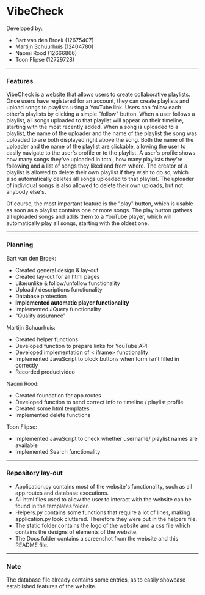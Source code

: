 # VibeCheck
Developed by:
* Bart van den Broek (12675407)
* Martijn Schuurhuis (12404780)
* Naomi Rood (12666866)
* Toon Flipse (12729728)

---
### Features
VibeCheck is a website that allows users to create collaborative playlists. Once users have registered for an account, they can create playlists and upload songs to playlists using a YouTube link. Users can follow each other's playlists by clicking a simple "follow" button. When a user follows a playlist, all songs uploaded to that playlist will appear on their timeline, starting with the most recently added.
When a song is uploaded to a playlist, the name of the uploader and the name of the playlist the song was uploaded to are both displayed right above the song. Both the name of the uploader and the name of the playlist are clickable, allowing the user to easily navigate to the user's profile or to the playlist.
A user's profile shows how many songs they've uploaded in total, how many playlists they're following and a list of songs they liked and from where.
The creator of a playlist is allowed to delete their own playlist if they wish to do so, which also automatically deletes all songs uploaded to that playlist. The uploader of individual songs is also allowed to delete their own uploads, but not anybody else's.

Of course, the most important feature is the "play" button, which is usable as soon as a playlist contains one or more songs. The play button gathers all uploaded songs and adds them to a YouTube player, which will automatically play all songs, starting with the oldest one. 

---
### Planning
Bart van den Broek: 
* Created general design & lay-out
* Created lay-out for all html pages
* Like/unlike & follow/unfollow functionality
* Upload / descriptions functionality
* Database protection
* **Implemented automatic player functionality**
* Implemented JQuery functionality
* "Quality assurance"

Martijn Schuurhuis:
* Created helper functions
* Developed function to prepare links for YouTube API
* Developed implementation of < iframe> functionality
* Implemented JavaScript to block buttons when form isn't filled in correctly
* Recorded productvideo

Naomi Rood:
* Created foundation for app.routes
* Developed function to send correct info to timeline / playlist profile
* Created some html templates
* Implemented delete functions

Toon Flipse:
* Implemented JavaScript to check whether username/ playlist names are available
* Implemented Search functionality
---
### Repository lay-out
* Application.py contains most of the website's functionality, such as all app.routes and database executions.
* All html files used to allow the user to interact with the website can be found in the templates folder.
* Helpers.py contains some functions that require a lot of lines, making application.py look cluttered. Therefore they were put in the helpers file.
* The static folder contains the logo of the website and a css file which contains the designs of elements of the website.
* The Docs folder contains a screenshot from the website and this README file.
---
### Note
The database file already contains some entries, as to easily showcase established features of the website.
<!--stackedit_data:
eyJoaXN0b3J5IjpbMTgzNTA0NzcyMiwtMjYyNDQ3NDc2LC05OD
MyNzU0MDgsLTE1OTM3MTQzMTQsMTc3NTIwODQyMywtMjA3MzU0
Nzk3N119
-->
